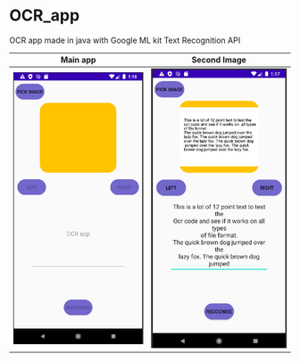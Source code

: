 # OCR_app
OCR app made in java with Google ML kit Text Recognition API

|Main app|Second Image|
|:-:|:-:|
|![](image2.png)|![](image.png)|
